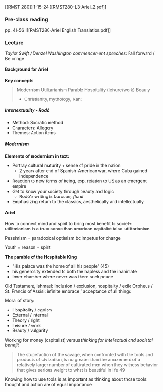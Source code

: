 [[RMST 280]]
1-15-24
[[RMST280-L3-Ariel_2.pdf]]
### Pre-class reading
pp. 41-56 
![[RMST280-Ariel English Translation.pdf]]
### Lecture
*Taylor Swift / Denzel Washington commencement speeches*: Fall forward / Be cringe

#### Background for Ariel 
**Key concepts**
> Modernism
> Utilitarianism
> Parable
> Hospitality (leisure/work)
> Beauty
> + Christianity, mythology, Kant

##### **Intertextuality - Rodó**
- Method: Socratic method
- Characters: Allegory
- Themes: Action items

##### **Modernism**
**Elements of modernism in text:** 
- Portray cultural maturity + sense of pride in the nation 
	- 2 years after end of Spanish-American war, where Cuba gained independence
- Reaction to new forms of being, esp. relation to US as an emergent empire
- Get to know your society through beauty and logic
	- Rodó's writing is *baroque, floral*
- Emphasizing return to the classics, aesthetically and intellectually

#### Ariel
How to connect mind and spirit to bring most benefit to society: utilitarianism in a truer sense than american capitalist false-utilitarianism

Pessimism = paradoxical optimism bc impetus for change

Youth = reason + spirit 

**The parable of the Hospitable King**
- "His palace was the home of all his people" (45)
- his generosity extended to both the hapless and the inanimate
- Inner chamber where never was there such peace

Old Testament, Ishmael: Inclusion / exclusion, hospitality / exile
Orpheus / St. Francis of Assisi: infinite embrace / acceptance of all things

Moral of story: 
- Hospitality / egoism
- External / internal 
- Theory / right
- Leisure / work
- Beauty / vulgarity

Working for money (capitalist) versus *thinking for intellectual and societal benefit*
>  The stupefaction of the savage, when confronted with the tools and products of civilzation, is no greater than the amazement of a relatively larger number of cultivated men when they witness behavior that gives serious weight to what is beautiful in life
>  49

Knowing how to use tools is as important as thinking about those tools: thought and action are of equal importance
